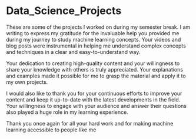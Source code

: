 # Data_Science_Projects
These are some of the projects I worked on during my semester break.
I am writing to express my gratitude for the invaluable help you provided me during my journey to study machine learning concepts. Your videos and blog posts were instrumental in helping me understand complex concepts and techniques in a clear and easy-to-understand way.

Your dedication to creating high-quality content and your willingness to share your knowledge with others is truly appreciated. Your explanations and examples made it possible for me to grasp the material and apply it to my own projects.

I would also like to thank you for your continuous efforts to improve your content and keep it up-to-date with the latest developments in the field. Your willingness to engage with your audience and answer their questions also played a huge role in my learning experience.

Thank you once again for all your hard work and for making machine learning accessible to people like me
